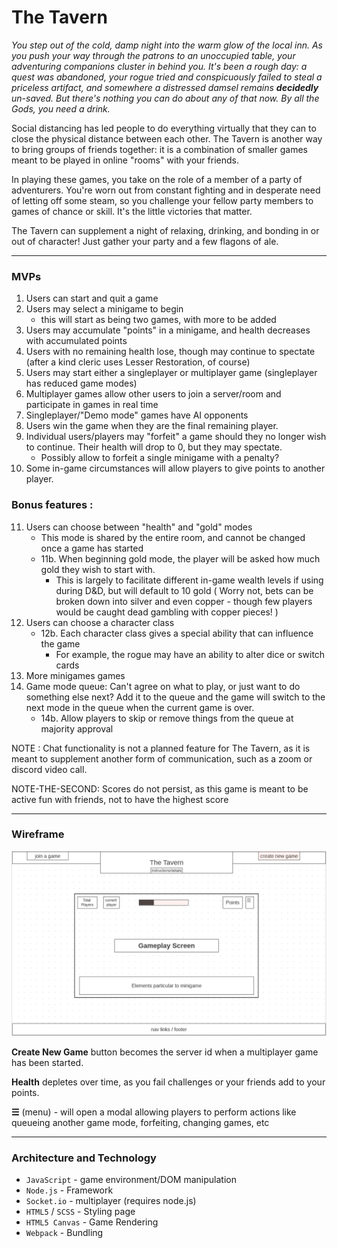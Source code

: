 # The Tavern

*You step out of the cold, damp night into the warm glow of the local inn. As you push your way through the patrons to an unoccupied table, your adventuring companions cluster in behind you. It's been a rough day: a quest was abandoned, your rogue tried and conspicuously failed to steal a priceless artifact, and somewhere a distressed damsel remains **decidedly** un-saved. But there's nothing you can do about any of that now. By all the Gods, you need a drink.*

Social distancing has led people to do everything virtually that they can to close the physical distance between each other. The Tavern is another way to bring groups of friends together: it is a combination of smaller games meant to be played in online "rooms" with your friends.

In playing these games, you take on the role of a member of a party of adventurers. You're worn out from constant fighting and in desperate need of letting off some steam, so you challenge your fellow party members to games of chance or skill. It's the little victories that matter.

The Tavern can supplement a night of relaxing, drinking, and bonding in or out of character! Just gather your party and a few flagons of ale.

------

### MVPs

1) Users can start and quit a game
2) Users may select a minigame to begin
    * this will start as being two games, with more to be added
3) Users may accumulate "points" in a minigame, and health decreases with accumulated points
4) Users with no remaining health lose, though may continue to spectate (after a kind cleric uses Lesser Restoration, of course)
5) Users may start either a singleplayer or multiplayer game (singleplayer has reduced game modes)
6) Multiplayer games allow other users to join a server/room and participate in games in real time
7) Singleplayer/"Demo mode" games have AI opponents
8) Users win the game when they are the final remaining player.
9) Individual users/players may "forfeit" a game should they no longer wish to continue. Their health will drop to 0, but they may spectate.
    * Possibly allow to forfeit a single minigame with a penalty?
10) Some in-game circumstances will allow players to give points to another player.

### Bonus features : 
11) Users can choose between "health" and "gold" modes
    * This mode is shared by the entire room, and cannot be changed once a game has started
    * 11b. When beginning gold mode, the player will be asked how much gold they wish to start with.
        * This is largely to facilitate different in-game wealth levels if using during D&D, but will default to 10 gold ( Worry not, bets can be broken down into silver and even copper - though few players would be caught dead gambling with copper pieces! )
12) Users can choose a character class
    * 12b. Each character class gives a special ability that can influence the game
        * For example, the rogue may have an ability to alter dice or switch cards
13) More minigames games
14) Game mode queue: Can't agree on what to play, or just want to do something else next? Add it to the queue and the game will switch to the next mode in the queue when the current game is over.
    * 14b. Allow players to skip or remove things from the queue at majority approval

NOTE : Chat functionality is not a planned feature for The Tavern, as it is meant to supplement another form of communication, such as a zoom or discord video call.

NOTE-THE-SECOND: Scores do not persist, as this game is meant to be active fun with friends, not to have the highest score

-----

### Wireframe

![this is text](./resources/wireframe.png)

**Create New Game** button becomes the server id when a multiplayer game has been started.

**Health** depletes over time, as you fail challenges or your friends add to your points.

**☰** (menu) - will open a modal allowing players to perform actions like queueing another game mode, forfeiting, changing games, etc

---

### Architecture and Technology

* `JavaScript` - game environment/DOM manipulation
* `Node.js` - Framework
* `Socket.io` - multiplayer (requires node.js)
* `HTML5` / `SCSS` - Styling page
* `HTML5 Canvas` - Game Rendering
* `Webpack` - Bundling

